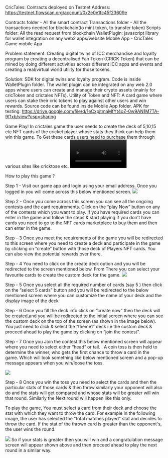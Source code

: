 CricTales:
Contracts deployed on Testnet
Address: https://testnet.flowscan.org/account/0x2e0e1fc45f23609e

Contracts folder - All the smart contract
Transactions folder - All the transactions needed for blockchain(to mint token, to transfer token)
Scripts folder: All the read request from blockchain
WalletPlugin: javascript library for wallet integration on any web2 apps/website
Mobile App - CricTales Game mobile App

Problem statement: Creating digital twins of ICC merchandise and loyalty program by creating a decentralised Fan Token (CRICK Token) that can be mined by doing different activities across different ICC apps and events and creating a real/virtual world utility for those tokens.

Solution: SDK for digital twins and loyalty program. Code is inside WalletPlugin folder. The wallet plugin can be integrated on any web 2.0 apps where users can create and manage their crypto assets (mainly for cricToken and crictales NFTs).
Utility of Token and NFT: A card game where users can stake their cric tokens to play against other users and win rewards. Source code can be found inside Mobile App folder.
APK for testing: https://drive.google.com/file/d/1eCxpjtmaMfYt4oZ-0w9AN1M7TA-9f1xb/view?usp=sharing

Game Play!
In crictales game the user needs to create the deck of 5,10,15 etc NFT cards of the cricket player whose stats they think can help them win this game. To Get these cards users need to purchase them through various sites like cricktose etc.
<video src='https://drive.google.com/file/d/1vEhwZe6wkzhYBerh2NCf7-gvg1PKFcRn/view?usp=sharing' width=180/>


How to play this game ?

Step 1 -  Visit our game app and login using your email address. Once you logged in you will come across this below mentioned screen.
<img src="https://imgur.com/VcEWGtv.png" />

Step 2 - Once you come across this screen you can see all the ongoing contests and the card requirements. Click on the “play Now” button on any of the contests which you want to play.
If you have required cards you can enter in the game and follow the steps & start playing if you don't have cards you need to go to the NFT cards marketplace to buy them and then can enter in the game.

Step - 3 Once you meet the requirements of the game you will be redirected to this screen where you need to create a deck and participate in the game by clicking on ”create” button with those deck of Players NFT cards. You can also view the potential rewards over there.

Step -  4  You need to click on the create deck option and you will be redirected to the screen mentioned below. From There you  can select your favourite cards to create the custom deck for the game.
<img src="https://i.imgur.com/9lCEOgw.png">

Step -  5  Once you select all the required number of cards (say 5 ) then click on the  “select 5 cards” button and you will be redirected to the below mentioned screen where you can customize the name of your deck and the display image of the deck

Step - 6  Once you fill the deck info click on “create now” then the deck  will be created,and you will be redirected to the initial screen where you can see the custom deck on the top of the screen (as shown in the image below). You just need to click  & select the “theme1” deck i.e the custom deck & proceed ahead to play the game by clicking on “join the contest”.


Step - 7 Once you Join the contest this below mentioned screen will appear where you need to select either “head” or tail. . A coin toss is then held to determine the winner, who gets the first chance to throw a card in the game. Which will look something like below mentioned screen and a pop-up message appears when you win/loose  the toss.

<img src="https://i.imgur.com/6M1Ztrr.png" />

Step - 8 Once you win the toss you need to select the cards and then the particular stats of those cards & then  throw similarly your opponent will also do and the stats will get compared and whose stats will be greater will win that round. Similarly the Next round will happen like this only.


To play the game, You must select a card from their deck and choose the stat with which they want to throw the card. For example In the following image, the user has selected the "total matches played" stat and decides to throw the card. If the stat of the thrown card is greater than the opponent's, the user wins the round.

<img src="https://i.imgur.com/GDVfZzJ.png" />
So if your stats is greater then you will win and a congratulation message screen will appear shown above  and then proceed ahead to play the next round in a similar way.
